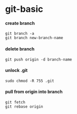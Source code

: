 # git-basic


#### create branch
```
git branch -a
git branch new-branch-name

```

#### delete branch

```
git push origin -d branch-name
```

#### unlock .git
```
sudo chmod -R 755 .git
```

#### pull from origin into branch
```
git fetch
git rebase origin
```
